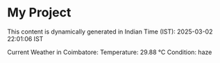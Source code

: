 # My Project

This content is dynamically generated in Indian Time (IST): 2025-03-02 22:01:06 IST


Current Weather in Coimbatore:
Temperature: 29.88 °C
Condition: haze
